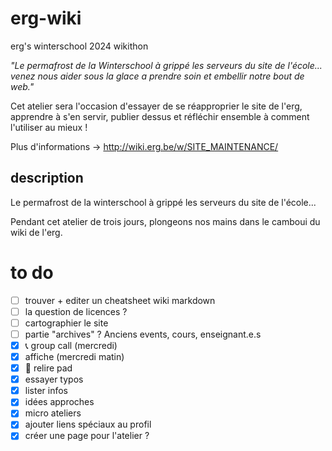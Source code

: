 # erg-wiki
erg's winterschool 2024 wikithon

*"Le permafrost de la Winterschool à grippé les serveurs du site de l'école... venez nous aider sous la glace a prendre soin et embellir notre bout de web."*


Cet atelier sera l'occasion d'essayer de se réapproprier le site de l'erg, apprendre à s'en servir, publier dessus et réfléchir ensemble à comment l'utiliser au mieux !


Plus d'informations → http://wiki.erg.be/w/SITE_MAINTENANCE/

## description
Le permafrost de la winterschool à grippé les serveurs du site de l'école...

Pendant cet atelier de trois jours, plongeons nos mains dans le camboui du wiki de l'erg.

# to do
* [ ] trouver + editer un cheatsheet wiki markdown
* [ ] la question de licences ?
* [ ] cartographier le site
* [ ] partie "archives" ? Anciens events, cours, enseignant.e.s
* [x] 📞 group call (mercredi)
* [x] affiche (mercredi matin)
* [x] 📖 relire pad
* [x] essayer typos
* [x] lister infos
* [x] idées approches
* [x] micro ateliers
* [x] ajouter liens spéciaux au profil
* [x] créer une page pour l'atelier ?

<!--


# communication
## titres
* erg wiki edit-a-thon
* erg.wiki
* hardwerg
* wikithon
* edit-a-thon
## sous-titres
* documenter nos communs sur le site de l'école
* 
## mood
* word art
* clip art
* documentation
* archive
* library

## description
atelier participatif de documentation, mise en ligne, mise à jour du site de l'erg. Collaboratif par essence, le wiki de l'erg n'a jamais vraiment été utilisé pas les étudiant.e.s dans leur cursus.

préservons nos communs

documentation, administration, edition, publication, design, hacking, réapropriation

# idées
* [Page au hasard](https://wiki.erg.be/w/Spécial:Page au hasard)
* Modifications récentes ?
* Visualisations ?
* liste des pages par ordre alpha
* categories
* map generale

# annex
* [MAIN PAD](https://pads.erg.be/p/231204_hardwerg_reunion)
* [Cartographie web erg](https://pads.erg.be/p/cartographiedesinternetsdelerg)

# réunion 
* liste matos ?
* quelle salle ?
    galerie
* qui fait quoi ? 
* redaction d'un petit texte (examples)

Editer un guide papier
Boulots differtens
    - orga du site
    - renouveler

Faire un calendrier

Lister les pages

faire recaps en fin de journée

* repecher les pages orphelines
* comment signifier l'archive
* quelles mission ? 
    * sommaire / navigation / orga
    * users
    * archive ? extension / 
    * bonus: erg sur wikipedia
    * comité de gestion du site
    * inciter à modifer, créer des pages sur le site
    * recettes erg à table
    * contacter acteurices directement (EAT, Ergote Radio, ...) 
        * scanner
        * 
    * visible que lorsqu'on est loggés ?
    * 
